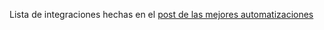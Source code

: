 Lista de integraciones hechas en el [post de las mejores automatizaciones](https://sharingaway.com/las-mejores-16-automatizaciones-no-code-en-2021/)


